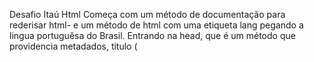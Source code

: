 Desafio Itaú
Html
Começa com um método de documentação para rederisar html- e um método de html com uma etiqueta lang pegando a lingua portuguêsa do Brasil. Entrando na head, que é um método que providencia metadados, titulo (<title>)links dos iconis, das fontes, do css, do javascript e o estilo interno (<estyle>) comessando com titulo, um metadado de renderisação de caracteres e um método de autoria. Então no corpo, no qual há um cabeçalho (<header>) contendo um titulo de primeiro gral (<h1>) e paragrafos (<p>), e um conteudo contendo um formulario (<form>) no formulario, temos grupos (<fieldset>), dentro dos quais, temos a legendas (<legend>), dos grupos, rotolos (<label>) e caixas de entrada (<input>) com um tipo (type), um indentificador (id) em um nome (name) pegados pelos rotolos. Os tipos das caixas de entrada podem ser, textos de, Nome completo, CPF, RG, endereço, telefone fixo, telefone celular, seleção de opções, seleção de escolha. E tambem temos uma área de mensagem para escrever (textaria). No final, há um botão (input) para enviar, contendo métodos em javascript para clicar na função em javascript. ##Css Foi por meio do qual colocamos as cores de fonte, campos, fundo e cabeçalio e tambem, modelamos as bordas. E o utilisamos para e Colocamos os tamanhos dos espassamentos das bordas dos campos e cabeçalio. E tambem utilisamos para por um emogin para conectar com a resposta de confirmação do javascript.
###Javascript É um script interno. Nele, temos uma função que checa se o CPF é válido ou não, dando a resposta na tela. E tambem faz a validação do formulario se o mesmo estiver escrito corretamente. ou seja, com todos os campos preenchidos.

